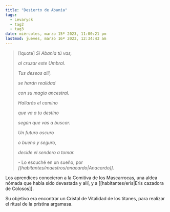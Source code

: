 ```yaml
---
title: "Desierto de Abania"
tags:
  - Levaryck
  - tag2
  - tag3
date: miércoles, marzo 15º 2023, 11:00:21 pm
lastmod: jueves, marzo 16º 2023, 12:34:43 am
---
```


> [!quote]
> _Si Abania tú vas,_
> 
> _al cruzar este Umbral._
> 
> _Tus deseos allí,_
> 
> _se harán realidad_
> 
> _con su magia ancestral._
> 
> _Hallarás el camino_
> 
> _que va a tu destino_
> 
> _según que vas a buscar._
> 
> _Un futuro oscuro_
> 
> _o bueno y seguro,_
> 
> _decide el sendero a tomar._
> 
> _-_ Lo escuché en un sueño, por _[[habitantes/maestros/anacardo|Anacardo]]._

Los aprendices conocieron a la Comitiva de los Mascarrocas, una aldea nómada que había sido devastada y allí, y a [[habitantes/eris|Eris cazadora de Colosos]].

Su objetivo era encontrar un Cristal de Vitalidad de los titanes, para realizar el ritual de la prístina argamasa.